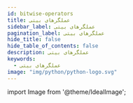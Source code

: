 ```yaml
---
id: bitwise-operators
title: عملگرهای بیتی
sidebar_label: عملگرهای بیتی
pagination_label: عملگرهای بیتی
hide_title: false
hide_table_of_contents: false
description: عملگرهای بیتی
keywords:
  - عملگرهای بیتی
image: "img/python/python-logo.svg"
---
```


import Image from '@theme/IdealImage';

